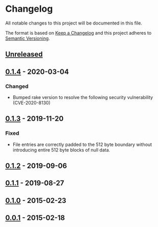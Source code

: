 # Changelog
All notable changes to this project will be documented in this file.

The format is based on [Keep a Changelog](http://keepachangelog.com/en/1.0.0/)
and this project adheres to [Semantic Versioning](http://semver.org/spec/v2.0.0.html).

## [Unreleased]

## [0.1.4] - 2020-03-04

### Changed

- Bumped rake version to resolve the following security vulnerability (CVE-2020-8130)

## [0.1.3] - 2019-11-20

### Fixed

- File entries are correctly padded to the 512 byte boundary without introducing
  entire 512 byte blocks of null data.

## [0.1.2] - 2019-09-06

## [0.1.1] - 2019-08-27

## [0.1.0] - 2015-02-23

## [0.0.1] - 2015-02-18

[Unreleased]: https://github.com/conjurinc/memtar/compare/v0.1.4...HEAD
[0.1.4]: https://github.com/conjurinc/memtar/compare/v0.1.1...v0.1.4
[0.1.3]: https://github.com/conjurinc/memtar/compare/v0.1.1...v0.1.3
[0.1.2]: https://github.com/conjurinc/memtar/compare/v0.1.1...v0.1.2
[0.1.1]: https://github.com/conjurinc/memtar/compare/v0.1.0...v0.1.1
[0.1.0]: https://github.com/conjurinc/memtar/compare/v0.0.1...v0.1.0
[0.0.1]: https://github.com/conjurinc/memtar/compare/v0.0.1
